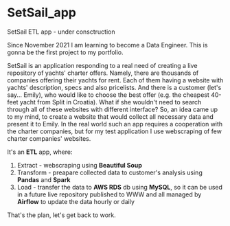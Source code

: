 # SetSail_app
SetSail ETL app - under consctruction

Since November 2021 I am learning to become a Data Engineer.
This is gonna be the first project to my portfolio.

SetSail is an application responding to a real need of creating a live repository of yachts' charter offers.
Namely, there are thousands of companies offering their yachts for rent. Each of them having a website with yachts' description, specs and also pricelists.
And there is a customer (let's say... Emily), who would like to choose the best offer (e.g. the cheapest 40-feet yacht from Split in Croatia).
What if she wouldn't need to search through all of these websites with different interface?
So, an idea came up to my mind, to create a website that would collect all necessary data and present it to Emily.
In the real world such an app requires a cooperation with the charter companies, but for my test application I use webscraping of few charter companies' websites.

It's an **ETL** app, where:
1) Extract - webscraping using **Beautiful Soup**
2) Transform - preapare collected data to customer's analysis using **Pandas** and **Spark**
3) Load - transfer the data to **AWS RDS** db using **MySQL**, so it can be used in a future live repository published to WWW
and all managed by **Airflow** to update the data hourly or daily


That's the plan, let's get back to work.
